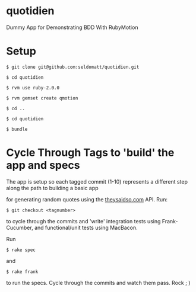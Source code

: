 quotidien
=========

Dummy App for Demonstrating BDD With RubyMotion

Setup
==========

`$ git clone git@github.com:seldomatt/quotidien.git`

`$ cd quotidien`

`$ rvm use ruby-2.0.0`

`$ rvm gemset create qmotion`

`$ cd ..`

`$ cd quotidien`

`$ bundle`

Cycle Through Tags to 'build' the app and specs
===============================================

The app is setup so each tagged commit (1-10) represents a different step along the path to building a basic app

for generating random quotes using the [theysaidso.com](http://theysaidso.com/api) API.  Run:

`$ git checkout <tagnumber>`

to cycle through the commits and 'write' integration tests using Frank-Cucumber, and functional/unit tests using MacBacon.

Run 

`$ rake spec`

and 

`$ rake frank`

to run the specs.  Cycle through the commits and watch them pass.  Rock  ; )



